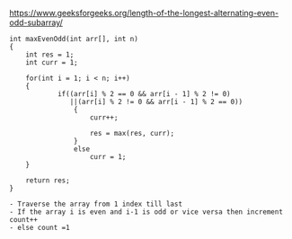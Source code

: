 https://www.geeksforgeeks.org/length-of-the-longest-alternating-even-odd-subarray/

```
int maxEvenOdd(int arr[], int n)
{
	int res = 1;
	int curr = 1;

	for(int i = 1; i < n; i++)
	{
			if((arr[i] % 2 == 0 && arr[i - 1] % 2 != 0)
			   ||(arr[i] % 2 != 0 && arr[i - 1] % 2 == 0))
				{
					curr++;

					res = max(res, curr);
				}
				else
					curr = 1;
	}
	
	return res;
}
```

```
- Traverse the array from 1 index till last
- If the array i is even and i-1 is odd or vice versa then increment count++
- else count =1
```
